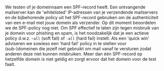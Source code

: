 We testen of je domeinnaam een SPF-record heeft. Een ontvangende mailserver kan de 'whitelisted' IP-adressen van je verzendende mailservers en de bijbehorende policy uit het SPF-record gebruiken om de authenticiteit van een e-mail met jouw domein als verzender. Op dit moment beoordelen we de SPF-policy nog niet. Om SPF effectief te laten zijn tegen misbruik van je domein voor phishing en spam, is het noodzakelijk dat je een actieve policy d.w.z. `~all` (soft fail) of `-all` (hard fail) instelt. Als een 'quick win' adviseren we sowieso een 'hard fail' policy in te stellen voor (sub-)domeinen die jezelf niet gebruikt om mail vanaf te versturen zodat anderen deze niet kunnen misbruiken. Meer dan één SPF-record op hetzelfde domein is niet geldig en zorgt ervoor dat het domein voor de test faalt.
